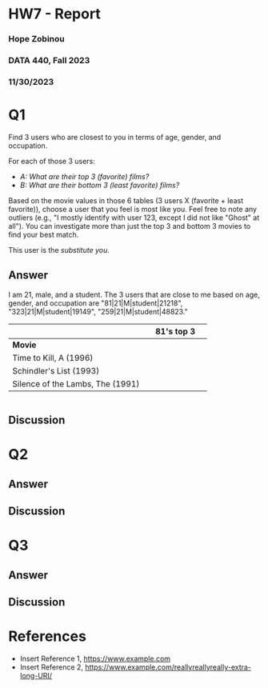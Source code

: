 # HW7 - Report
### Hope Zobinou
### DATA 440, Fall 2023
### 11/30/2023

# Q1
Find 3 users who are closest to you in terms of age, gender, and occupation.  

For each of those 3 users:
* *A: What are their top 3 (favorite) films?*
* *B: What are their bottom 3 (least favorite) films?*

Based on the movie values in those 6 tables (3 users X (favorite + least favorite)), choose a user that you feel is most like you.  Feel free to note any outliers (e.g., "I mostly identify with user 123, except I did not like "Ghost" at all").  You can investigate more than just the top 3 and bottom 3 movies to find your best match.

This user is the *substitute you*.  
## Answer

I am 21, male, and a student. The 3 users that are close to me based on age, gender, and occupation are "81|21|M|student|21218", "323|21|M|student|19149", "259|21|M|student|48823." 

| | |81's top 3||
|---|---|---|---|
|**Movie**|
| Time to Kill, A (1996)|
| Schindler's List (1993)|
| Silence of the Lambs, The (1991)|

```python
```
## Discussion

# Q2

## Answer

## Discussion

# Q3

## Answer

## Discussion

# References

* Insert Reference 1, <https://www.example.com>
* Insert Reference 2, <https://www.example.com/reallyreallyreally-extra-long-URI/>
